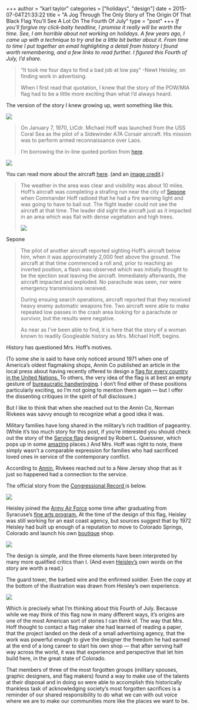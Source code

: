 +++
author = "karl taylor"
categories = ["holidays", "design"]
date = 2015-07-04T21:33:22
title = "A Jog Through The Only Story of The Origin Of That Black Flag You’ll See A Lot On The Fourth Of July"
type = "post"
+++
*If you’ll forgive my click-baity headline, I promise it really will be worth the time. See, I am horrible about not working on holidays. A few years ago, I came up with a technique to try and be a little bit better about it. From time to time I put together an email highlighting a detail from history I found worth remembering, and a few links to read further. I figured this Fourth of July, I’d share.*


> “It took me four days to find a bad job at low pay” -Newt Heisley, on finding work in advertising.
>
>  When I first read that quotation, I knew that the story of the POW/MIA flag had to be a little more exciting than what I’d always heard.

 The version of the story I knew growing up, went something like this.

  ![](https://raw.githubusercontent.com/karljtaylor/kjt/blog/content/assets/6aa27-1hz5hzy2hrrzcbib7zev54g.jpeg)  



> On January 7, 1970, LtCdr. Michael Hoff was launched from the USS Coral Sea as the pilot of a Sidewinder A7A Corsair aircraft. His mission was to perform armed reconnaissance over Laos.
>
>  I’m borrowing the in-line quoted portion from [here](http://www.ewerluvd.com/ourpowmia.htm).

  ![](https://raw.githubusercontent.com/karljtaylor/kjt/blog/content/assets/f1fd7-1pkoohchccjm4jyjwxshu3a.jpeg)  


 You can read more about the aircraft [here](http://www.aircraftinformation.info/art_A7.htm#serv). (and an [image credit](http://www.geocities.ws/forever_soldiers/).)


> The weather in the area was clear and visibility was about 10 miles. Hoff’s aircraft was completing a strafing run near the city of [Sepone](http://www.abb.com/cawp/seitp202/1614e5aa739c416648256f380009efd5.aspx) when Commander Hoff radioed that he had a fire warning light and was going to have to bail out. The flight leader could not see the aircraft at that time. The leader did sight the aircraft just as it impacted in an area which was flat with dense vegetation and high trees.
>
>   ![](https://raw.githubusercontent.com/karljtaylor/kjt/blog/content/assets/dac3d-147pgyg1qfsa0a5sd6ywq4g.jpeg)

 Sepone  
> The pilot of another aircraft reported sighting Hoff’s aircraft below him, when it was approximately 2,000 feet above the ground. The aircraft at that time commenced a roll and, prior to reaching an inverted position, a flash was observed which was initially thought to be the ejection seat leaving the aircraft. Immediately afterwards, the aircraft impacted and exploded. No parachute was seen, nor were emergency transmissions received.
>
>  
> During ensuing search operations, aircraft reported that they received heavy enemy automatic weapons fire. Two aircraft were able to make repeated low passes in the crash area looking for a parachute or survivor, but the results were negative.
>
>  As near as I’ve been able to find, it is here that the story of a woman known to readily Googleable history as Mrs. Michael Hoff, begins.

 History has questioned Mrs. Hoff’s motives.

 (To some she is said to have only noticed around 1971 when one of America’s oldest flagmaking shops, Annin Co published an article in the local press about having recently offered to design a [flag for every country in the United Nations. ](http://www.rollingthundergrandstrand.com/PowMiaFlagHist.html)To others, the very idea of the flag is at best an empty gesture of [bureaucratic handwringing](https://www.thenation.com/article/enduring-cult-vietnam-missing-action/). I don’t find either of these positions particularly exciting, so I’m not going to mention them again — but I offer the dissenting critiques in the spirit of full disclosure.)

 But I like to think that when she reached out to the Annin Co, Norman Rivkees was savvy enough to recognize what a good idea it was.

 Military families have long shared in the military’s rich tradition of pageantry. (While it’s too much story for this post, if you’re interested you should check out the story of the [Service flag](http://www.usflag.org/history/serviceflag.html) designed by Robert L. Queissner, which pops up in some [amazing](https://text-message.blogs.archives.gov/tag/robert-l-queisser/) places.) And Mrs. Hoff was right to note, there simply wasn’t a comparable expression for families who had sacrificed loved ones in service of the contemporary conflict.

 According to [Annin](http://www.annin.com/about_powmia.asp), Rivkees reached out to a New Jersey shop that as it just so happened had a connection to the service.

 The official story from the [Congressional Record ](https://www.gpo.gov/fdsys/pkg/CREC-2009-05-21/pdf/CREC-2009-05-21-extensions.pdf)is below.

  ![](https://raw.githubusercontent.com/karljtaylor/kjt/blog/content/assets/b08e5-1u7rmzxcawwcjmfj5pxgaaa.jpeg)  


 Heisley joined the [Army Air Force](https://www.army.mil/aviation/airforces/) some time after graduating from Syracuse’s [fine arts program.](http://vpa.syr.edu/) At the time of the design of this flag, Heisley was still working for an east coast agency, but sources suggest that by 1972 Heisley had built up enough of a reputation to move to Colorado Springs, Colorado and launch his own [boutique](http://www.agingrebel.com/1634) shop.

  ![](https://raw.githubusercontent.com/karljtaylor/kjt/blog/content/assets/a9f3a-19mbmszqblnqiiptzgmbrna.jpeg)  


 The design is simple, and the three elements have been interpreted by many more qualified critics than I. (And even [Heisley’s](https://www.amazon.com/Faith-Under-Fire-Voice-Martyrs/dp/B002KOIILM) own words on the story are worth a read.)

 The guard tower, the barbed wire and the enfirmed soldier. Even the copy at the bottom of the illustration was drawn from Heisley’s own experience.

  ![](https://raw.githubusercontent.com/karljtaylor/kjt/blog/content/assets/1faa0-1vsk7pf_tvpwozjxdaubmqg.jpeg)  


 Which is precisely what I’m thinking about this Fourth of July. Because while we may think of this flag now in many different ways, it’s origins are one of the most American sort of stories I can think of. The way that Mrs. Hoff thought to contact a flag maker she had learned of reading a paper, that the project landed on the desk of a small advertising agency, that the work was powerful enough to give the designer the freedom he had earned at the end of a long career to start his own shop — that after serving half way across the world, it was that experience and perspective that let him build here, in the great state of Colorado.

 That members of three of the most forgotten groups (military spouses, graphic designers, and flag makers) found a way to make use of the talents at their disposal and in doing so were able to accomplish this historically thankless task of acknowledging society’s most forgotten sacrifices is a reminder of our shared responsibility to do what we can with out voice where we are to make our communities more like the places we want to be.
